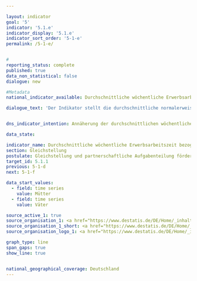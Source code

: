 ```yaml
---

layout: indicator        
goal: '5'        
indicator: '5.1.e'        
indicator_display: '5.1.e'        
indicator_sort_order: '5-1-e'        
permalink: /5-1-e/        


#
reporting_status: complete        
published: true        
data_non_statistical: false        
dialogue: new

#Metadata        
national_indicator_available: Durchschnittliche wöchentliche Erwerbsarbeitszeit bezogen auf alle Mütter und Väter      

dialogue_text: 'Der Indikator stellt die durchschnittliche normalerweise geleistete Wochenarbeitszeit von Müttern und Vätern dar. Dabei wird die Summe der von Müttern bzw. Vätern normalerweise geleisteten Arbeitsstunden je Woche durch die Anzahl der Mütter bzw. Väter geteilt.<br><br>Berücksichtigt werden Mütter und Väter im Alter von 15 bis unter 65 Jahren, die mit mindestens einem Kind unter 18 Jahren im Haushalt zusammenleben. Als Kinder gelten dabei – neben leiblichen Kindern – auch Stief-, Pflege- und Adoptivkinder. Kinder, die noch gemeinsam mit den Eltern in einem Haushalt leben, dort aber bereits eigene Kinder versorgen, sowie Kinder die mit einem Partner oder einer Partnerin in einer Lebensgemeinschaft leben, werden nicht der Herkunftsfamilie zugerechnet, sondern zählen statistisch als eigene Familie beziehungsweise Lebensform. <br><br>Als Arbeitszeit wird Arbeit gegen Entgelt oder im Rahmen einer selbstständigen oder mithelfenden Tätigkeit berücksichtigt (Erwerbsarbeit). Unbezahlte Tätigkeiten wie Arbeiten im eigenen bzw. Hilfe im fremden Haushalt oder Garten, Pflege und Betreuung von Kindern und Erwachsenen sowie ehrenamtliches Engagement werden entsprechend nicht erfasst. <br><br>Die „normalerweise geleistete Arbeitszeit“ berücksichtigt keine gelegentlichen oder einmaligen Abweichungen von der vertraglich vereinbarten oder ansonsten üblichen Arbeitszeit (etwa durch Urlaub oder Krankheit). Beschränkungen der Arbeitszeit durch Mutterschutz oder Elternzeit werden hingegen erfasst.'


dns_indicator_intention: Annäherung der durchschnittlichen wöchentlichen Erwerbsarbeitszeit bezogen auf alle Mütter und Väter       

data_state:      

indicator_name: Durchschnittliche wöchentliche Erwerbsarbeitszeit bezogen auf alle Mütter und Väter    
section: Gleichstellung        
postulate: Gleichstellung und partnerschaftliche Aufgabenteilung fördern        
target_id: 5.1.1        
previous: 5-1-d        
next: 5-1-f        

data_start_values:
  - field: time series
    value: Mütter
  - field: time series
    value: Väter          

source_active_1: true
source_organisation_1: <a href="https://www.destatis.de/DE/Home/_inhalt.html" target="_blank">Statistisches Bundesamt</a>
source_organisation_1_short: <a href="https://www.destatis.de/DE/Home/_inhalt.html" target="_blank">Statistisches Bundesamt</a>
source_organisation_logo_1: <a href="https://www.destatis.de/DE/Home/_inhalt.html" target="_blank"><img src="https://dns-indikatoren.de/public/OrgImgDe/destatis.png" alt="Statistisches Bundesamt" title=" Klicken Sie hier um zur Homepage der Organisation Statistisches Bundesamt zu gelangen." style="height:60px; width:148px; border:transparent"/></a>

graph_type: line
span_gaps: true        
show_line: true


national_geographical_coverage: Deutschland                
---
```

